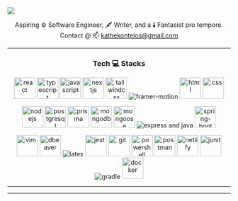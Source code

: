 <!-- 
  <style>
@media (min-width: 768px) {
  .tech-grid {
    display: grid;
    grid: repeat(1, 80px) / auto-flow;
  }
}
    @media (max-width: 768px) {
      .test-size {
        font-size: 0.75rem;
        line-height: 1rem;
      }
    }
  </style>
  -->
  <img src="https://capsule-render.vercel.app/api?type=waving&color=90:0D1117,80:181A2A&height=67&section=header&text=Yo&fontColor=221C35&fontSize=70&animation=twinkling&fontAlignY=50&fontAlign=50&stroke=FFFFFF&strokeWidth=0.7&reversal=true" />

  <p align="center">
    Aspiring ⚙️ Software Engineer, 🖋️ Writer, and a 🕯️ Fantasist pro tempore.<br>
    <!-- Rising through ideas 🕵️ <del>not clones</del>.<br> -->
    Contact @ 📫 <a href="mailto:kathekontelos@gmail.com">kathekontelos@gmail.com</a>
  </p> 

  ---
  ### <p align="center">Tech :computer: Stacks</p>
  <p align="center">
    <img src="https://cdn.jsdelivr.net/gh/devicons/devicon@latest/icons/react/react-original.svg" alt="react" width=48 height=48 />
    <img src="https://cdn.jsdelivr.net/gh/devicons/devicon@latest/icons/typescript/typescript-original.svg" alt="typescript" width=48 height=48/>
    <img src="https://cdn.jsdelivr.net/gh/devicons/devicon@latest/icons/javascript/javascript-original.svg" alt="javascript" width=48 height=48/>
    <img src="https://cdn.jsdelivr.net/gh/devicons/devicon@latest/icons/nextjs/nextjs-original.svg" alt="nextjs" width=48 height=48/>
    <img src="https://cdn.jsdelivr.net/gh/devicons/devicon@latest/icons/tailwindcss/tailwindcss-original.svg" alt="tailwindcss" width=48 height=48/>
    <!-- <img src="https://cdn.jsdelivr.net/gh/devicons/devicon@latest/icons/framermotion/framermotion-original.svg" width=48 height=48/> -->
    <img src="https://simpleskill.icons.workers.dev/svg?i=framer" alt="framer-motion" />
    <img src="https://cdn.jsdelivr.net/gh/devicons/devicon@latest/icons/html5/html5-original.svg" alt="html" width=48 height=48/>
    <img src="https://cdn.jsdelivr.net/gh/devicons/devicon@latest/icons/css3/css3-original.svg" alt="css" width=48 height=48/>
  </p>
  <p align="center">
    <img src="https://cdn.jsdelivr.net/gh/devicons/devicon@latest/icons/nodejs/nodejs-original.svg" alt="nodejs" width=48 height=48/>
    <img src="https://cdn.jsdelivr.net/gh/devicons/devicon@latest/icons/postgresql/postgresql-original.svg" alt="postgresql" width=48 height=48/>
    <img src="https://cdn.jsdelivr.net/gh/devicons/devicon@latest/icons/prisma/prisma-original.svg" alt="prisma" width=48 height=48/>
    <!-- <img src="https://cdn.jsdelivr.net/gh/devicons/devicon@latest/icons/graphql/graphql-plain.svg" alt="graphql" width=48 height=48/> -->
    <img src="https://cdn.jsdelivr.net/gh/devicons/devicon@latest/icons/mongodb/mongodb-original.svg" alt="mongodb" width=48 height=48/>
    <img src="https://cdn.jsdelivr.net/gh/devicons/devicon@latest/icons/mongoose/mongoose-original.svg" alt="mongoose" width=48 height=48/>
    <!-- <img src="https://cdn.jsdelivr.net/gh/devicons/devicon@latest/icons/express/express-original.svg" width=48 height=48/> -->
    <img src="https://skillicons.dev/icons?i=express,java" alt="express and java" />
    <img src="https://cdn.jsdelivr.net/gh/devicons/devicon@latest/icons/spring/spring-original.svg" alt="spring-boot" width=48 height=48/>

  </p>
  <p align="center">
    <img src="https://cdn.jsdelivr.net/gh/devicons/devicon@latest/icons/vim/vim-original.svg" alt="vim" width=48 height=48/>
    <img src="https://cdn.jsdelivr.net/gh/devicons/devicon@latest/icons/dbeaver/dbeaver-original.svg" alt="dbeaver" width=48 height=48/>
    <!-- <img src="https://cdn.jsdelivr.net/gh/devicons/devicon@latest/icons/latex/latex-original.svg" width=48 height=48/> -->
    <img src="https://skillicons.dev/icons?i=latex" alt="latex" />
    <img src="https://cdn.jsdelivr.net/gh/devicons/devicon@latest/icons/jest/jest-plain.svg" alt="jest" width=48 height=48/>
    <img src="https://cdn.jsdelivr.net/gh/devicons/devicon@latest/icons/git/git-original.svg" alt="git" width=48 height=48/>
    <img src="https://cdn.jsdelivr.net/gh/devicons/devicon@latest/icons/powershell/powershell-original.svg" alt="powershell" width=48 height=48/>
    <img src="https://cdn.jsdelivr.net/gh/devicons/devicon@latest/icons/postman/postman-original.svg" alt="postman" width=48 height=48/>
    <img src="https://cdn.jsdelivr.net/gh/devicons/devicon@latest/icons/netlify/netlify-original.svg" alt="netlify" width=48 height=48/>
    <img src="https://cdn.jsdelivr.net/gh/devicons/devicon@latest/icons/junit/junit-original.svg" alt="junit" width=48 height=48 />
    <img src="https://skillicons.dev/icons?i=gradle" alt="gradle" />
    <img src="https://cdn.jsdelivr.net/gh/devicons/devicon@latest/icons/docker/docker-original.svg" alt="docker" width=48 height=48 />
  </p>
  <!-- 
    <p align="center">
    <img src="https://github-readme-tech-stack.vercel.app/api/cards?title=Frontend&align=center&titleAlign=center&fontFamily=Sono&fontSize=18&lineCount=1&hideBg=true&showBorder=false&theme=tokyonight&gap=4&width=800&bg=%23131422&badge=%231D1E33&border=%231D1E33&titleColor=%2370A6FD&line1=react%2Creact%2C58a6ff%3BTypeScript%2Ctypescript%2C3178C6%3BJavaScript%2Cjavascript%2CF7DF1E%3Bnextdotjs%2Cnext%2Cffffff%3Btailwindcss%2CTailwind%2C06B6D4%3Bhtml5%2Chtml%2CE34F26%3Bcss3%2Ccss%2C1572B6%3B" alt="Frontend">
    <img src="https://github-readme-tech-stack.vercel.app/api/cards?title=Backend&align=center&titleAlign=center&fontFamily=Sono&fontSize=18&lineCount=1&hideBg=true&showBorder=false&theme=merko&gap=4&width=600&bg=%23030603&badge=%230B170B&border=%230B170B&titleColor=%23ACD300&line1=express%2Cexpress%2Cffffff%3Bnodedotjs%2Cnode%2C339933%3Bmongodb%2Cmongo%2C47A188%3Bmongoose%2Cmongoose%2C860000%3B" alt="Backend">
    <img src="https://github-readme-tech-stack.vercel.app/api/cards?title=Devtools&align=center&titleAlign=center&fontFamily=Sono&fontSize=18&lineCount=1&hideBg=true&showBorder=false&theme=nord&gap=4&width=640&bg=%232a313e&badge=%23343C4D&border=%23343C4D&titleColor=%2382a2c2&line1=vim%2Cvim%2C019733%3Bpowershell%2Cpwsh%2C5391FE%3Blatex%2Clatex%2C008080%3Bgit%2Cgit%2CF05032%3Bjest%2Cjest%2CC21325%3Bpostman%2Cpostman%2CFF6C37%3Bnetlify%2Cnetlify%2C00C7B7%3B" alt="Devtools">
    </p>
  -->

  <!-- 
    ![Frontend](https://github-readme-tech-stack.vercel.app/api/cards?title=Frontend&align=center&titleAlign=center&fontFamily=Sono&fontSize=18&lineCount=1&hideBg=true&showBorder=false&theme=tokyonight&gap=4&width=600&bg=%23131422&badge=%231D1E33&border=%231D1E33&titleColor=%2370A6FD&line1=react%2Creact%2C58a6ff%3BJavaScript%2Cjavascript%2CF7DF1E%3Bnextdotjs%2Cnext%2Cffffff%3Btailwindcss%2CTailwind%2C06B6D4%3Bhtml5%2Chtml%2CE34F26%3Bcss3%2Ccss%2C1572B6%3B)
    ![Backend](https://github-readme-tech-stack.vercel.app/api/cards?title=Backend&align=center&titleAlign=center&fontFamily=Sono&fontSize=18&lineCount=1&hideBg=true&showBorder=false&theme=merko&gap=4&width=600&bg=%23030603&badge=%230B170B&border=%230B170B&titleColor=%23ACD300&line1=express%2Cexpress%2Cffffff%3Bnodedotjs%2Cnode%2C339933%3Bmongodb%2Cmongo%2C47A188%3Bmongoose%2Cmongoose%2C860000%3B)
    ![Devtools](https://github-readme-tech-stack.vercel.app/api/cards?title=Devtools&align=center&titleAlign=center&fontFamily=Sono&fontSize=18&lineCount=1&hideBg=true&showBorder=false&theme=nord&gap=4&width=640&bg=%232a313e&badge=%23343C4D&border=%23343C4D&titleColor=%2382a2c2&line1=vim%2Cvim%2C019733%3Bpowershell%2Cpwsh%2C5391FE%3Blatex%2Clatex%2C008080%3Bgit%2Cgit%2CF05032%3Bjest%2Cjest%2CC21325%3Bpostman%2Cpostman%2CFF6C37%3Bnetlify%2Cnetlify%2C00C7B7%3B)
  -->
  ---
  ---
  <!-- ><p align="center">
   >  <a href="https://github.com/anuraghazra/github-readme-stats">
   >    <img align="center" src="https://github-readme-stats.vercel.app/api/top-langs/?username=kxzeno&layout=pie" alt="Top Languages" />
   >  </a>
  </p> --> 
  <!-- 
    <img src="https://skillicons.dev/icons?i=ts" width="42" height="42"/>&nbsp
    <img src="https://skillicons.dev/icons?i=electron" width="42" height="42"/>
    <img src="https://skillicons.dev/icons?i=graphql" width="42" height="42"/>&nbsp

    [![Readme Card](https://github-readme-stats.vercel.app/api/pin/?username=KXzeno&repo=karnovah)](https://github.com/KXzeno/karnovah?theme=blue_navy&show_owner=true)
    [![Readme Card](https://github-readme-stats.vercel.app/api/pin/?username=KXzeno&repo=adk)](https://github.com/KXzeno/adk?theme=blue_navy&show_owner=true)
  -->

